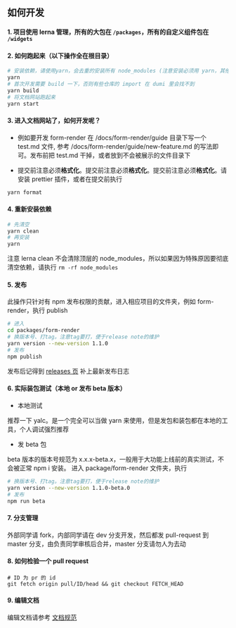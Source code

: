## 如何开发

#### 1. 项目使用 lerna 管理，所有的大包在 `/packages`，所有的自定义组件包在 `/widgets`

#### 2. 如何跑起来（以下操作全在根目录）

```sh
# 安装依赖，请使用yarn，会去重的安装所有 node_modules (注意安装必须用 yarn，其他命令无所谓)
yarn
# 首次开发需要 build 一下，否则有些仓库的 import 在 dumi 里会找不到
yarn build
# 将文档网站跑起来
yarn start
```

#### 3. 进入文档网站了，如何开发呢？

- 例如要开发 form-render 在 /docs/form-render/guide 目录下写一个 test.md 文件, 参考 /docs/form-render/guide/new-feature.md 的写法即可。发布前把
  test.md 干掉，或者放到不会被展示的文件目录下

- 提交前注意必须**格式化**。提交前注意必须**格式化**。提交前注意必须**格式化**。请安装 prettier 插件，或者在提交前执行

```sh
yarn format
```

#### 4. 重新安装依赖

```sh
# 先清空
yarn clean
# 再安装
yarn
```

注意 lerna clean 不会清除顶层的 node_modules，所以如果因为特殊原因要彻底清空依赖，请执行 `rm -rf node_modules`

#### 5. 发布

此操作只针对有 npm 发布权限的贡献，进入相应项目的文件夹，例如 form-render，执行 publish

```sh
# 进入
cd packages/form-render
# 换版本号、打tag。注意tag要打，便于release note的维护
yarn version --new-version 1.1.0
# 发布
npm publish
```

发布后记得到 [releases 页](https://github.com/alibaba/x-render/releases/) 补上最新发布日志

#### 6. 实际装包测试（本地 or 发布 beta 版本）

- 本地测试

推荐一下 yalc。是一个完全可以当做 yarn 来使用，但是发包和装包都在本地的工具，个人调试强烈推荐

- 发 beta 包

beta 版本的版本号规范为 x.x.x-beta.x，一般用于大功能上线前的真实测试，不会被正常 npm i 安装。
进入 package/form-render 文件夹，执行

```sh
# 换版本号、打tag。注意tag要打，便于release note的维护
yarn version --new-version 1.1.0-beta.0
# 发布
npm run beta
```

#### 7. 分支管理

外部同学请 fork，内部同学请在 dev 分支开发，然后都发 pull-request 到 master 分支，由负责同学审核后合并，master 分支请勿人为去动

#### 8. 如何检验一个 pull request

```
# ID 为 pr 的 id
git fetch origin pull/ID/head && git checkout FETCH_HEAD
```

#### 9. 编辑文档

编辑文档请参考 [文档规范](https://github.com/alibaba/x-render/wiki/%E6%96%87%E6%A1%A3%E8%A7%84%E8%8C%83)
